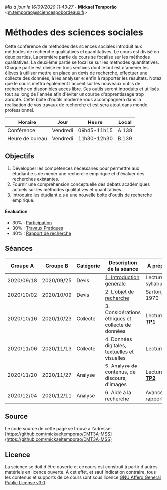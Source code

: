 *Mis à jour le 16/09/2020 11:43:27* - **Mickael Temporão** <[m.temporao@sciencespobordeaux.fr](mailto:m.temporao@sciencespobordeaux.fr)>


# Méthodes des sciences sociales

Cette conférence de méthodes des sciences sociales introduit aux méthodes de recherche qualitatives et quantitatives. Le cours est divisé en deux parties. La première partie du cours se focalise sur les méthodes qualitatives. La deuxième partie se focalise sur les méthodes quantitatives. Chaque partie est divisé en trois sections dont le but est d'amener les élèves à utiliser mettre en place un devis de recherche, effectuer une collecte des données, à les analyser et enfin à rapporter les résultats. Notez que le cours mettra également l'accent sur les nouveaux outils de recherche en disponibles accès libre. Ces outils seront introduits et utilisés tout au long de l'année afin d'éviter un courbe d'apprentissage trop abrupte. Cette boîte d'outils moderne vous accompagnera dans la réalisation de vos travaux de recherche et est sera atout dans monde professionnel.

| Horaire         | Jour          | Heure       | Local |
| -------------   | ------------- | -           | -     |
| Conférence      | Vendredi      | 09h45-11h15 | A.138 |
| Heure de bureau | Vendredi      | 11h30-12h30 | B.139 |

## Objectifs
1. Développer les compétences nécessaires pour permettre aux étudiant.e.s de mener une recherche empirique et d'évaluer des recherches existantes.
2. Fournir une compréhension conceptuelle des débats académiques actuels sur les méthodes qualitatives et quantitatives.
3. Introduire les étudiant.e.s à une nouvelle boîte d'outils de recherche empirique.

#### Évaluation

- 30% : [Participation](part.md)
- 30% : [Travaux Pratiques](tp.md)
- 40% : [Rapport de recherche](rapport.md)


## Séances

| Groupe A   | Groupe B   | Catégorie | Description de la séance                          | À préparer                                                                             |
| -          | -          | -         | -                                                 | -                                                                                      |
| 2020/09/18 | 2020/09/25 | Devis     | [1. Introduction générale](sess/1_devis_intro.md) | Lecture syllabus                                                                       |
| 2020/10/02 | 2020/10/09 | Devis     | [2. L'objet de recherche](sess/2_devis_objet.md)  | Sartori, 1970 |
| 2020/10/16 | 2020/10/23 | Collecte  | 3. Considérations éthiques et collecte de données | Lecture, 2; **[TP1](ql_lab_1.md)**                                                     |
| 2020/11/06 | 2020/11/13 | Collecte  | 4. Données digitales, textuelles et visuelles     | Lecture, 3;                                                                            |
| 2020/11/20 | 2020/11/27 | Analyse   | 5. Analyse de contenus, de discours, d'images     | Lecture, 4; **[TP2](ql_lab_2.md)**                                                     |
| 2020/12/04 | 2020/12/11 | Analyse   | 6. Aide à la recherche                            | Avancement rapport                                                                     |

## Source

Le code source de cette page se trouve à l'adresse: [https://github.com/mickaeltemporao/CMT3A-MSS](https://github.com/mickaeltemporao/CMT3A-MSS)

## Licence
La science se doit d'être ouverte et ce cours est construit à partir d'autres matériels en licence ouverte. À cet effet, et sauf indication contraire, tous les contenus et supports de ce cours sont sous licence [GNU Affero General Public License v3.0](https://spdx.org/licenses/AGPL-3.0-or-later.html).

